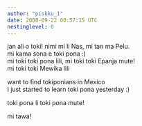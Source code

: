 ```yaml
---
author: "piskku_1"
date: 2008-09-22 00:57:15 UTC
nestinglevel: 0
---
```

jan ali o toki! nimi mi li Nas, mi tan ma Pelu.  
mi kama sona e toki pona :)  
mi toki toki pona lili, mi toki toki Epanja mute!  
mi toki toki Mewika lili  
  
want to find tokiponians in Mexico  
I just started to learn toki pona yesterday :)  
  
toki pona li toki pona mute!  
  
mi tawa!
